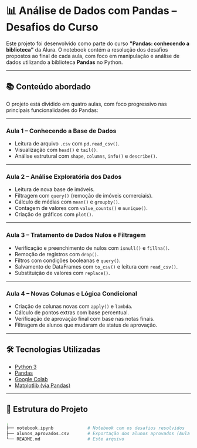 # 📊 Análise de Dados com Pandas – Desafios do Curso

Este projeto foi desenvolvido como parte do curso **"Pandas: conhecendo a biblioteca"** da Alura. O notebook contém a resolução dos desafios propostos ao final de cada aula, com foco em manipulação e análise de dados utilizando a biblioteca **Pandas** no Python.

---

## 📚 Conteúdo abordado

O projeto está dividido em quatro aulas, com foco progressivo nas principais funcionalidades do Pandas:

---

### Aula 1 – Conhecendo a Base de Dados
- Leitura de arquivo `.csv` com `pd.read_csv()`.
- Visualização com `head()` e `tail()`.
- Análise estrutural com `shape`, `columns`, `info()` e `describe()`.

---

### Aula 2 – Análise Exploratória dos Dados
- Leitura de nova base de imóveis.
- Filtragem com `query()` (remoção de imóveis comerciais).
- Cálculo de médias com `mean()` e `groupby()`.
- Contagem de valores com `value_counts()` e `nunique()`.
- Criação de gráficos com `plot()`.

---

### Aula 3 – Tratamento de Dados Nulos e Filtragem
- Verificação e preenchimento de nulos com `isnull()` e `fillna()`.
- Remoção de registros com `drop()`.
- Filtros com condições booleanas e `query()`.
- Salvamento de DataFrames com `to_csv()` e leitura com `read_csv()`.
- Substituição de valores com `replace()`.

---

### Aula 4 – Novas Colunas e Lógica Condicional
- Criação de colunas novas com `apply()` e `lambda`.
- Cálculo de pontos extras com base percentual.
- Verificação de aprovação final com base nas notas finais.
- Filtragem de alunos que mudaram de status de aprovação.

---

## 🛠️ Tecnologias Utilizadas

- [Python 3](https://www.python.org/)
- [Pandas](https://pandas.pydata.org/)
- [Google Colab](https://colab.research.google.com/)
- [Matplotlib (via Pandas)](https://matplotlib.org/)

---

## 📁 Estrutura do Projeto

```bash
.
├── notebook.ipynb             # Notebook com os desafios resolvidos
├── alunos_aprovados.csv       # Exportação dos alunos aprovados (Aula 3)
└── README.md                  # Este arquivo
